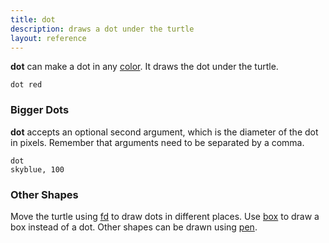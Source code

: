 ```yaml
---
title: dot
description: draws a dot under the turtle
layout: reference
---
```


<b>dot</b> can make a dot in any <a href="colors.html">color</a>.
It draws the dot under the turtle.

<code class="jumbo">dot <span data-dfn="color">red</span></code>

<script type="demo" height=99>
demo ->
  pause 1
  dot red
  pause 1
  label 'red circle &rarr;', 'left'
  pause 1
  speed 0.2
  animate
    opacity: .3
</script>

<h3>Bigger Dots</h3>

<b>dot</b> accepts an optional second argument, which is the diameter of
the dot in pixels.  Remember that arguments need to be separated by
a comma.

<code default class="jumbo">dot <span data-dfn="color">skyblue</span><span data-note="comma">,</span>&nbsp;<span data-dfn="size">100</span></code>

<script type="demo">
demo ->
  pause 1
  dot skyblue, 100
  pause 2
  plan ->
    p = new Pencil
    p.jump -50, 15
    p.pen black, 0.7
    p.bk 30
    p.jump 0, 15
    p.move 50
    p.label '100 px', 'top'
    p.move 50
    p.jump 0, 15
    p.bk 30
    p.pen null
    p.move -50, 15
    remove p
  speed 0.2
  animate opacity: .3
</script>

<h3>Other Shapes</h3>

<p>Move the turtle using <a href="fd.html">fd</a> to draw dots in
different places.  Use <a href="box.html">box</a> to draw a box
instead of a dot. Other shapes can be drawn using
<a href="pen.html">pen</a>.
